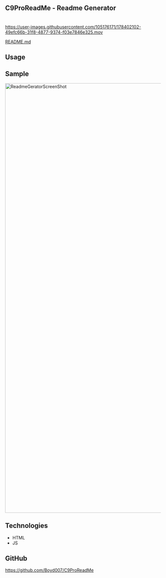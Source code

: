 ## C9ProReadMe - Readme Generator

#

https://user-images.githubusercontent.com/105176171/178402102-49efc66b-31f8-4877-9374-f03e7846e325.mov

[README.md](https://github.com/Boyd007/C9ProReadMe/files/9089210/README.md)



## Usage


## Sample


<img width="1390" alt="ReadmeGeratorScreenShot" src="https://user-images.githubusercontent.com/105176171/178409363-d4d4f4d2-4f59-4e08-8df2-553c2d3199fd.png">

## Technologies

* HTML
* JS


## GitHub

https://github.com/Boyd007/C9ProReadMe
